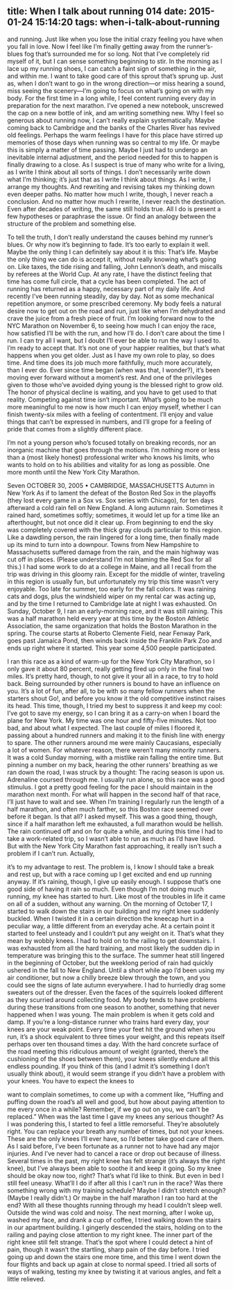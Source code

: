title: When I talk about running 014
date: 2015-01-24 15:14:20
tags: when-i-talk-about-running
---

  and running. Just like when you lose the initial crazy feeling you have when you fall in love.  Now I feel like I’m finally getting away from the runner’s-blues fog that’s surrounded me for so long. Not that I’ve completely rid myself of it, but I can sense something beginning to stir. In the morning as I lace up my running shoes, I can catch a faint sign of something in the air, and within me. I want to take good care of this sprout that’s sprung up. Just as, when I don’t want to go in the wrong direction—or miss hearing a sound, miss seeing the scenery—I’m going to focus on what’s going on with my body.  For the first time in a long while, I feel content running every day in preparation for the next marathon. I’ve opened a new notebook, unscrewed the cap on a new bottle of ink, and am writing something new. Why I feel so generous about running now, I can’t really explain systematically. Maybe coming back to Cambridge and the banks of the Charles River has revived old feelings. Perhaps the warm feelings I have for this place have stirred up memories of those days when running was so central to my life. Or maybe this is simply a matter of time passing. Maybe I just had to undergo an inevitable internal adjustment, and the period needed for this to happen is finally drawing to a close.  As I suspect is true of many who write for a living, as I write I think about all sorts of things. I don’t necessarily write down what I’m thinking; it’s just that as I write I think about things. As I write, I arrange my thoughts. And rewriting and revising takes my thinking down even deeper paths. No matter how much I write, though, I never reach a conclusion. And no matter how much I rewrite, I never reach the destination. Even after decades of writing, the same still holds true. All I do is present a few hypotheses or paraphrase the issue. Or find an analogy between the structure of the problem and something else.

  To tell the truth, I don’t really understand the causes behind my runner’s blues. Or why now it’s beginning to fade. It’s too early to explain it well. Maybe the only thing I can definitely say about it is this: That’s life. Maybe the only thing we can do is accept it, without really knowing what’s going on. Like taxes, the tide rising and falling, John Lennon’s death, and miscalls by referees at the World Cup.  At any rate, I have the distinct feeling that time has come full circle, that a cycle has been completed. The act of running has returned as a happy, necessary part of my daily life. And recently I’ve been running steadily, day by day. Not as some mechanical repetition anymore, or some prescribed ceremony. My body feels a natural desire now to get out on the road and run, just like when I’m dehydrated and crave the juice from a fresh piece of fruit. I’m looking forward now to the NYC Marathon on November 6, to seeing how much I can enjoy the race, how satisfied I’ll be with the run, and how I’ll do.  I don’t care about the time I run. I can try all I want, but I doubt I’ll ever be able to run the way I used to. I’m ready to accept that. It’s not one of your happier realities, but that’s what happens when you get older. Just as I have my own role to play, so does time. And time does its job much more faithfully, much more accurately, than I ever do. Ever since time began (when was that, I wonder?), it’s been moving ever forward without a moment’s rest. And one of the privileges given to those who’ve avoided dying young is the blessed right to grow old. The honor of physical decline is waiting, and you have to get used to that reality.  Competing against time isn’t important. What’s going to be much more meaningful to me now is how much I can enjoy myself, whether I can finish twenty-six miles with a feeling of contentment. I’ll enjoy and value things that can’t be expressed in numbers, and I’ll grope for a feeling of pride that comes from a slightly different place.

  I’m not a young person who’s focused totally on breaking records, nor an inorganic machine that goes through the motions. I’m nothing more or less than a (most likely honest) professional writer who knows his limits, who wants to hold on to his abilities and vitality for as long as possible.  One more month until the New York City Marathon.

  Seven  OCTOBER 30, 2005 • CAMBRIDGE, MASSACHUSETTS  Autumn in New York  As if to lament the defeat of the Boston Red Sox in the playoffs (they lost every game in a Sox vs. Sox series with Chicago), for ten days afterward a cold rain fell on New England. A long autumn rain. Sometimes it rained hard, sometimes softly; sometimes, it would let up for a time like an afterthought, but not once did it clear up. From beginning to end the sky was completely covered with the thick gray clouds particular to this region. Like a dawdling person, the rain lingered for a long time, then finally made up its mind to turn into a downpour. Towns from New Hampshire to Massachusetts suffered damage from the rain, and the main highway was cut off in places. (Please understand I’m not blaming the Red Sox for all this.) I had some work to do at a college in Maine, and all I recall from the trip was driving in this gloomy rain. Except for the middle of winter, traveling in this region is usually fun, but unfortunately my trip this time wasn’t very enjoyable. Too late for summer, too early for the fall colors. It was raining cats and dogs, plus the windshield wiper on my rental car was acting up, and by the time I returned to Cambridge late at night I was exhausted.  On Sunday, October 9, I ran an early-morning race, and it was still raining. This was a half marathon held every year at this time by the Boston Athletic Association, the same organization that holds the Boston Marathon in the spring. The course starts at Roberto Clemente Field, near Fenway Park, goes past Jamaica Pond, then winds back inside the Franklin Park Zoo and ends up right where it started. This year some 4,500 people participated.

  I ran this race as a kind of warm-up for the New York City Marathon, so I only gave it about 80 percent, really getting fired up only in the final two miles. It’s pretty hard, though, to not give it your all in a race, to try to hold back. Being surrounded by other runners is bound to have an influence on you. It’s a lot of fun, after all, to be with so many fellow runners when the starters shout Go!, and before you know it the old competitive instinct raises its head. This time, though, I tried my best to suppress it and keep my cool: I’ve got to save my energy, so I can bring it as a carry-on when I board the plane for New York.  My time was one hour and fifty-five minutes. Not too bad, and about what I expected. The last couple of miles I floored it, passing about a hundred runners and making it to the finish line with energy to spare. The other runners around me were mainly Caucasians, especially a lot of women. For whatever reason, there weren’t many minority runners. It was a cold Sunday morning, with a mistlike rain falling the entire time. But pinning a number on my back, hearing the other runners’ breathing as we ran down the road, I was struck by a thought: The racing season is upon us. Adrenaline coursed through me. I usually run alone, so this race was a good stimulus. I got a pretty good feeling for the pace I should maintain in the marathon next month. For what will happen in the second half of that race, I’ll just have to wait and see.  When I’m training I regularly run the length of a half marathon, and often much farther, so this Boston race seemed over before it began. Is that all? I asked myself. This was a good thing, though, since if a half marathon left me exhausted, a full marathon would be hellish.  The rain continued off and on for quite a while, and during this time I had to take a work-related trip, so I wasn’t able to run as much as I’d have liked. But with the New York City Marathon fast approaching, it really isn’t such a problem if I can’t run. Actually,

  it’s to my advantage to rest. The problem is, I know I should take a break and rest up, but with a race coming up I get excited and end up running anyway. If it’s raining, though, I give up easily enough. I suppose that’s one good side of having it rain so much.  Even though I’m not doing much running, my knee has started to hurt. Like most of the troubles in life it came on all of a sudden, without any warning. On the morning of October 17, I started to walk down the stairs in our building and my right knee suddenly buckled. When I twisted it in a certain direction the kneecap hurt in a peculiar way, a little different from an everyday ache. At a certain point it started to feel unsteady and I couldn’t put any weight on it. That’s what they mean by wobbly knees. I had to hold on to the railing to get downstairs.  I was exhausted from all the hard training, and most likely the sudden dip in temperature was bringing this to the surface. The summer heat still lingered in the beginning of October, but the weeklong period of rain had quickly ushered in the fall to New England. Until a short while ago I’d been using my air conditioner, but now a chilly breeze blew through the town, and you could see the signs of late autumn everywhere. I had to hurriedly drag some sweaters out of the dresser. Even the faces of the squirrels looked different as they scurried around collecting food. My body tends to have problems during these transitions from one season to another, something that never happened when I was young. The main problem is when it gets cold and damp.  If you’re a long-distance runner who trains hard every day, your knees are your weak point. Every time your feet hit the ground when you run, it’s a shock equivalent to three times your weight, and this repeats itself perhaps over ten thousand times a day. With the hard concrete surface of the road meeting this ridiculous amount of weight (granted, there’s the cushioning of the shoes between them), your knees silently endure all this endless pounding. If you think of this (and I admit it’s something I don’t usually think about), it would seem strange if you didn’t have a problem with your knees. You have to expect the knees to

  want to complain sometimes, to come up with a comment like, “Huffing and puffing down the road’s all well and good, but how about paying attention to me every once in a while? Remember, if we go out on you, we can’t be replaced.”  When was the last time I gave my knees any serious thought? As I was pondering this, I started to feel a little remorseful. They’re absolutely right. You can replace your breath any number of times, but not your knees. These are the only knees I’ll ever have, so I’d better take good care of them.  As I said before, I’ve been fortunate as a runner not to have had any major injuries. And I’ve never had to cancel a race or drop out because of illness. Several times in the past, my right knee has felt strange (it’s always the right knee), but I’ve always been able to soothe it and keep it going. So my knee should be okay now too, right? That’s what I’d like to think. But even in bed I still feel uneasy. What’ll I do if after all this I can’t run in the race? Was there something wrong with my training schedule? Maybe I didn’t stretch enough? (Maybe I really didn’t.) Or maybe in the half marathon I ran too hard at the end? With all these thoughts running through my head I couldn’t sleep well. Outside the wind was cold and noisy.  The next morning, after I woke up, washed my face, and drank a cup of coffee, I tried walking down the stairs in our apartment building. I gingerly descended the stairs, holding on to the railing and paying close attention to my right knee. The inner part of the right knee still felt strange. That’s the spot where I could detect a hint of pain, though it wasn’t the startling, sharp pain of the day before. I tried going up and down the stairs one more time, and this time I went down the four flights and back up again at close to normal speed. I tried all sorts of ways of walking, testing my knee by twisting it at various angles, and felt a little relieved.

